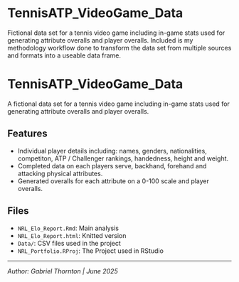 # TennisATP_VideoGame_Data
Fictional data set for a tennis video game including in-game stats used for generating attribute overalls and player overalls.
Included is my methodology workflow done to transform the data set from multiple sources and formats into a useable data frame. 

# TennisATP_VideoGame_Data
A fictional data set for a tennis video game including in-game stats used for generating attribute overalls and player overalls.

## Features
- Individual player details including: names, genders, nationalities, competiton, ATP / Challenger rankings, handedness, height and weight.
- Completed data on each players serve, backhand, forehand and attacking physical attributes.
- Generated overalls for each attribute on a 0-100 scale and player overalls.

## Files
- `NRL_Elo_Report.Rmd`: Main analysis
- `NRL_Elo_Report.html`: Knitted version
- `Data/`: CSV files used in the project
- `NRL_Portfolio.RProj`: The Project used in RStudio

---

*Author: Gabriel Thornton | June 2025*
